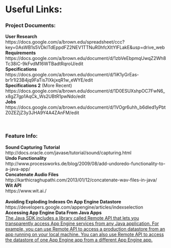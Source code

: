 <h1>Useful Links:</h1>

<h3>Project Documents:</h3>
<p><b>User Research</b><br> 
https://docs.google.com/a/brown.edu/spreadsheet/ccc?key=0AsWB1s5VDkITdEppdFZ2NEV1TTNuR0hfcXItYlFLakE&usp=drive_web
<br>
<b>Requirements</b><br>
https://docs.google.com/a/brown.edu/document/d/1zbVeEbpmqUwqZ2Wh8Tc38iC-9kFvdM16WTBadtRqroU/edit
<br>
<b>Specifications</b><br>
https://docs.google.com/a/brown.edu/document/d/1iK1yGrEas-br1r1l23B4jq9FaTis7IXkjxqR1w_eWYE/edit
<br>
<b>Specifications 2</b> (More Recent)<br> https://docs.google.com/a/brown.edu/document/d/1D0ESUXshpOC7FwN6_x8gZ7gp1AqCk_Ws2UBtR1pwNdo/edit
<br>
<b>Jobs</b><br> 
https://docs.google.com/a/brown.edu/document/d/1VOgr6uhh_b6dIed1yPbtZ0ZEZjZ3y3JHA9Y4A4ZAnFM/edit
</p>
<br>
<h3> Feature Info: </h3>
<p><b>Sound Capturing Tutorial</b><br>
http://docs.oracle.com/javase/tutorial/sound/capturing.html
<br>
<b> Undo Functionality</b><br>
http://www.processworks.de/blog/2009/08/add-undoredo-functionality-to-a-java-app/
<br>
<b>Concatenate Audio Files</b><br>
http://karthicraghupathi.com/2013/01/12/concatenate-wav-files-in-java/
<br>
<b> Wit API </b> <br>
https://www.wit.ai./
<br>
<br>
<b> Avoiding Exploding Indexes On App Engine Datastore</b> <br>
https://developers.google.com/appengine/articles/indexselection
<br>
<b> Accessing App Engine Data From Java Apps</b> <br>
<a href = "https://developers.google.com/appengine/docs/java/tools/remoteapi">The Java SDK includes a library called Remote API that lets you transparently access App Engine services from any Java application. For example, you can use Remote API to access a production datastore from an app running on your local machine. You can also use Remote API to access the datastore of one App Engine app from a different App Engine app.</a>
</p>
